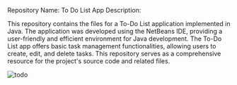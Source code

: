Repository Name: To Do List App
Description:

This repository contains the files for a To-Do List application implemented in Java.
The application was developed using the NetBeans IDE, providing a user-friendly and efficient environment for Java development.
The To-Do List app offers basic task management functionalities, allowing users to create, edit, and delete tasks.
This repository serves as a comprehensive resource for the project's source code and related files.

![todo](https://github.com/sandeepadev/To-Do-List-App/assets/88965218/e71c0922-f2b5-4287-9ab3-49e8a17c6fd4)
